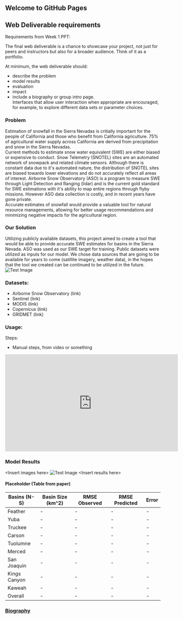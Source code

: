 ## Welcome to GitHub Pages

## Web Deliverable requirements
Requirements from Week 1 PPT:  

The final web deliverable is a chance to showcase your project,
not just for peers and instructors but also for a broader
audience. Think of it as a portfolio. 

At minimum, the web deliverable should: 
- describe the problem
- model results
- evaluation
- impact
- include a biography or group intro page.   
Interfaces that allow user interaction when appropriate are encouraged, for example, to explore different data sets or parameter choices.

### Problem
Estimation of snowfall in the Sierra Nevadas is critially important for the people of California and those who benefit from California agriculture. 75% of agricultural water supply across California are derived from precipitation and snow in the Sierra Nevadas.  
Current methods to estimate snow water equivalent (SWE) are either biased or expensive to conduct. Snow Telemetry (SNOTEL) sites are an automated network of snowpack and related climate sensors. Although there is constant data due to it's automated nature, the distribution of SNOTEL sites are biased towards lower elevations and do not accurately reflect all areas of interest. Airborne Snow Observatory (ASO) is a program to measure SWE through Light Detection and Ranging (lidar) and is the current gold standard for SWE estimations with it's ability to map entire regions through flyby missions. However ASO data collection is costly, and in recent years have gone private.  
Accurate estimates of snowfall would provide a valuable tool for natural resource managements, allowing for better usage recommendations and minimizing negative impacts for the agricultural region.

### Our Solution
Utilizing publicly available datasets, this project aimed to create a tool that would be able to provide accurate SWE estimates for basins in the Sierra Nevada. ASO was used as our SWE target for training. Public datasets were utilized as inputs for our model. We chose data sources that are going to be available for years to come (satillite imagery, weather data), in the hopes that the tool we created can be continued to be utilized in the future.
![Test Image](../main/assets/pipeline.png)


### Datasets:
- Airborne Snow Observatory (link)
- Sentinel (link)
- MODIS (link)
- Copernicus (link)
- GRIDMET (link)

### Usage:
Steps:
- Manual steps, from video or something


<iframe width="560" height="315" src="https://www.youtube.com/embed/CwJyJ6Lwvjg" title="Snowcast Tutorial" frameborder="0" allow="accelerometer; autoplay; clipboard-write; encrypted-media; gyroscope; picture-in-picture" allowfullscreen></iframe>

### Model Results
\<Insert images here>
![Test Image](../main/reports/labeled.png)
\<Insert results here>
#### Placeholder (Table from paper)

| Basins (N-S) | Basin Size (km^2) | RMSE Observed | RMSE Predicted | Error |
| --- | --- | --- | --- | --- |
| Feather | - | - | - | - |
| Yuba | - | - | - | - |
| Truckee | - | - | - | - |
| Carson | - | - | - | - |
| Tuolumne | - | - | - | - |
| Merced | - | - | - | - |
| San Joaquin | - | - | - | - |
| Kings Canyon | - | - | - | - |
| Kaweah | - | - | - | - |
| Overall | - | - | - | - |

### [Biography](biography.md)
